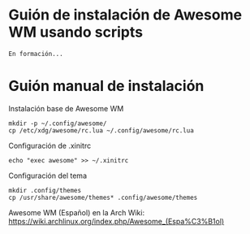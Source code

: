Guión de instalación de Awesome WM usando scripts
=========

	En formación...

Guión manual de instalación
===========

Instalación base de Awesome WM

  	mkdir -p ~/.config/awesome/
	cp /etc/xdg/awesome/rc.lua ~/.config/awesome/rc.lua

Configuración de .xinitrc

	echo "exec awesome" >> ~/.xinitrc

Configuración del tema

	mkdir .config/themes
	cp /usr/share/awesome/themes* .config/awesome/themes
	
Awesome WM (Español) en la Arch Wiki: https://wiki.archlinux.org/index.php/Awesome_(Espa%C3%B1ol)
